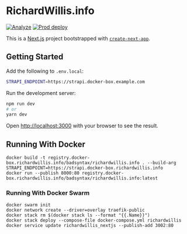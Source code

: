 # RichardWillis.info

[![Analyze](https://github.com/badsyntax/richardwillis.info/actions/workflows/analyze.yml/badge.svg)](https://github.com/badsyntax/richardwillis.info/actions/workflows/analyze.yml)
[![Prod deploy](https://github.com/badsyntax/richardwillis.info/actions/workflows/prod-deploy.yml/badge.svg)](https://github.com/badsyntax/richardwillis.info/actions/workflows/prod-deploy.yml)

This is a [Next.js](https://nextjs.org/) project bootstrapped with [`create-next-app`](https://github.com/vercel/next.js/tree/canary/packages/create-next-app).

## Getting Started

Add the following to `.env.local`:

```bash
STRAPI_ENDPOINT=https://strapi.docker-box.example.com
```

Run the development server:

```bash
npm run dev
# or
yarn dev
```

Open [http://localhost:3000](http://localhost:3000) with your browser to see the result.

## Running With Docker

```console
docker build -t registry.docker-box.richardwillis.info/badsyntax/richardwillis.info . --build-arg STRAPI_ENDPOINT=https://strapi.docker-box.richardwillis.info
docker run --publish 8000:80 registry.docker-box.richardwillis.info/badsyntax/richardwillis.info:latest
```

### Running With Docker Swarm

```console
docker swarm init
docker network create --driver=overlay traefik-public
docker stack rm $(docker stack ls --format "{{.Name}}")
docker stack deploy --compose-file docker-compose.yml richardwillis
docker service update richardwillis_nextjs --publish-add 3002:80
```
